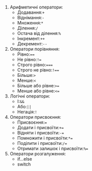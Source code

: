 1. Арифметичні оператори:
    - Додавання:`+`
    - Віднімання:`-`
    - Множення:`*`
    - Ділення:`/`
    - Остача від ділення:`%`
    - Інкремент:`++`
    - Декремент:`--`
2. Оператори порівняння:
    - Рівно:`==`
    - Не рівно:`!=`
    - Строго рівно:`===`
    - Строго не рівно:`!==`
    - Більше:`>`
    - Менше:`<`
    - Більше або рівне:`>=`
    - Менше або рівне:`<=`
3. Логічні оператори:
    - І:`&&`
    - Або:`||`
    - Негація:`!`
4. Оператори присвоєння:
    - Присвоєння:`=`
    - Додати і присвоїти:`+=`
    - Відняти і присвоїти:`-=`
    - Помножити і присвоїти:`*=`
    - Поділити і присвоїти:`/=`
    - Отримати залишок і присвоїти:`%=`
5. Оператори розгалуження:
    - if...else
    - switch
